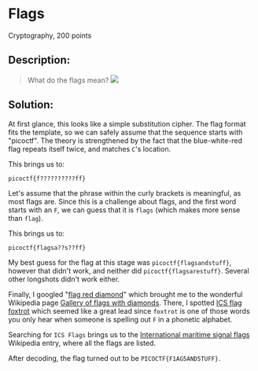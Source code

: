 # Flags
Cryptography, 200 points

## Description:
> What do the flags mean?
![](images/flags.png)

## Solution: 


At first glance, this looks like a simple substitution cipher. The flag format fits the template, so we can safely assume that the sequence starts with "picoctf". The theory is strengthened by the fact that the blue-white-red flag repeats itself twice, and matches `C`'s location.

This brings us to:
```
picoctf{f??????????ff}
```

Let's assume that the phrase within the curly brackets is meaningful, as most flags are. Since this is a challenge about flags, and the first word starts with an `F`, we can guess that it is `flags` (which makes more sense than `flag`).

This brings us to:
```
picoctf{flagsa??s??ff}
```

My best guess for the flag at this stage was `picoctf{flagsandstuff}`, however that didn't work, and neither did `picoctf{flagsarestuff}`. Several other longshots didn't work either.

Finally, I googled "[flag red diamond](https://www.google.com/search?client=firefox-b-d&q=flag+red+dimond)" which brought me to the wonderful Wikipedia page [Gallery of flags with diamonds](https://commons.wikimedia.org/wiki/Gallery_of_flags_with_diamonds). There, I spotted [ICS flag foxtrot](https://commons.wikimedia.org/wiki/Gallery_of_flags_with_diamonds#/media/File:ICS_Foxtrot.svg) which seemed like a great lead since `foxtrot` is one of those words you only hear when someone is spelling out `F` in a phonetic alphabet.

Searching for `ICS Flags` brings us to the [International maritime signal flags](https://en.wikipedia.org/wiki/International_maritime_signal_flags) Wikipedia entry, where all the flags are listed. 

After decoding, the flag turned out to be `PICOCTF{F1AG5AND5TUFF}`.